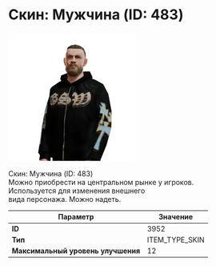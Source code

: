 # Скин: Мужчина (ID: 483)

![Item Image](../img/3952.webp?raw=true)

Скин: Мужчина (ID: 483)<br>Можно приобрести на центральном рынке у игроков.<br>Используется для изменения внешнего<br>вида персонажа. Можно надеть.


| Параметр | Значение |
|----------|----------|
| **ID** | 3952 |
| **Тип** | ITEM_TYPE_SKIN |
| **Максимальный уровень улучшения** | 12 |

